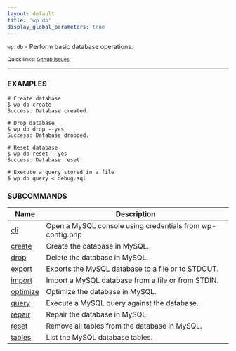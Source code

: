 ```yaml
---
layout: default
title: 'wp db'
display_global_parameters: true
---
```


`wp db` - Perform basic database operations.

<small>Quick links: <a href="https://github.com/wp-cli/wp-cli/issues?q=is%3Aopen+label%3Acommand%3Adb+sort%3Aupdated-desc">Github issues</a></small>

<hr />

### EXAMPLES

    # Create database
    $ wp db create
    Success: Database created.

    # Drop database
    $ wp db drop --yes
    Success: Database dropped.

    # Reset database
    $ wp db reset --yes
    Success: Database reset.

    # Execute a query stored in a file
    $ wp db query < debug.sql



### SUBCOMMANDS

<table>
	<thead>
	<tr>
		<th>Name</th>
		<th>Description</th>
	</tr>
	</thead>
	<tbody>
		<tr>
			<td><a href="/commands/db/cli/">cli</a></td>
			<td>Open a MySQL console using credentials from wp-config.php</td>
		</tr>
		<tr>
			<td><a href="/commands/db/create/">create</a></td>
			<td>Create the database in MySQL.</td>
		</tr>
		<tr>
			<td><a href="/commands/db/drop/">drop</a></td>
			<td>Delete the database in MySQL.</td>
		</tr>
		<tr>
			<td><a href="/commands/db/export/">export</a></td>
			<td>Exports the MySQL database to a file or to STDOUT.</td>
		</tr>
		<tr>
			<td><a href="/commands/db/import/">import</a></td>
			<td>Import a MySQL database from a file or from STDIN.</td>
		</tr>
		<tr>
			<td><a href="/commands/db/optimize/">optimize</a></td>
			<td>Optimize the database in MySQL.</td>
		</tr>
		<tr>
			<td><a href="/commands/db/query/">query</a></td>
			<td>Execute a MySQL query against the database.</td>
		</tr>
		<tr>
			<td><a href="/commands/db/repair/">repair</a></td>
			<td>Repair the database in MySQL.</td>
		</tr>
		<tr>
			<td><a href="/commands/db/reset/">reset</a></td>
			<td>Remove all tables from the database in MySQL.</td>
		</tr>
		<tr>
			<td><a href="/commands/db/tables/">tables</a></td>
			<td>List the MySQL database tables.</td>
		</tr>
	</tbody>
</table>
